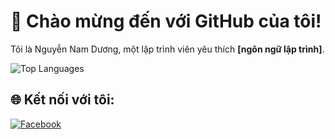 # 🌟 Chào mừng đến với GitHub của tôi!
Tôi là Nguyễn Nam Dương, một lập trình viên yêu thích __[ngôn ngữ lập trình]__.


![Top Languages](https://github-readme-stats.vercel.app/api/top-langs/?username=namduongit&layout=compact)


<h2>🌐 Kết nối với tôi:</h2>
<a href="https://www.facebook.com/yourprofile" target="_blank">
  <img src="[https://img.icons8.com/color/48/000000/facebook.png](https://www.facebook.com/nduongit)" alt="Facebook" style="margin-right: 10px;">
</a>




